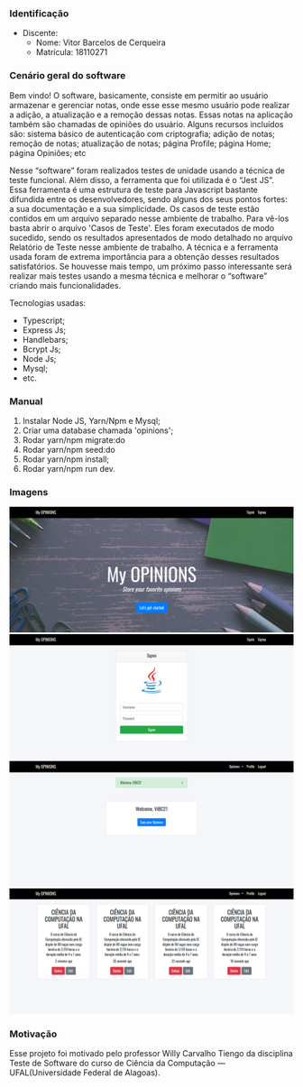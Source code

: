 ### Identificação

* Discente:
	* Nome: Vitor Barcelos de Cerqueira
	* Matrícula: 18110271 

### Cenário geral do software
Bem vindo! O software, basicamente, consiste em permitir ao usuário armazenar e gerenciar notas, onde esse esse mesmo usuário pode realizar a adição, a atualização e a remoção dessas notas. Essas notas na aplicação também são chamadas de opiniões do usuário. Alguns recursos incluídos são: sistema básico de autenticação com criptografia; adição de notas; remoção de notas; atualização de notas; página Profile; página Home; página Opiniões; etc

Nesse “software” foram realizados testes de unidade usando a técnica de teste funcional. Além disso, a ferramenta que foi utilizada é o “Jest JS”. Essa ferramenta é uma estrutura de teste para Javascript bastante difundida entre os desenvolvedores, sendo alguns dos seus pontos fortes: a sua documentação e a sua simplicidade. Os casos de teste estão contidos em um arquivo separado nesse ambiente de trabalho. Para vê-los basta abrir o arquivo 'Casos de Teste'. Eles foram executados de modo sucedido, sendo os resultados apresentados de modo detalhado no arquivo Relatório de Teste nesse ambiente de trabalho. A técnica e a ferramenta usada foram de extrema importância para a obtenção desses resultados satisfatórios. Se houvesse mais tempo, um próximo passo interessante será realizar mais testes usando a mesma técnica e melhorar o “software” criando mais funcionalidades.

Tecnologias usadas:

* Typescript;
* Express Js;
* Handlebars;
* Bcrypt Js;
* Node Js;
* Mysql;
* etc.

### Manual

1. Instalar Node JS, Yarn/Npm e Mysql;
2. Criar uma database chamada 'opinions';
3. Rodar yarn/npm migrate:do
4. Rodar yarn/npm seed:do
5. Rodar yarn/npm install;
6. Rodar yarn/npm run dev.

### Imagens

![](docs/img1.png)
![](docs/img2.png)
![](docs/img3.png)
![](docs/img4.png)

### Motivação

Esse projeto foi motivado pelo professor Willy Carvalho Tiengo da disciplina Teste de Software do curso de Ciência da Computação — UFAL(Universidade Federal de Alagoas).
